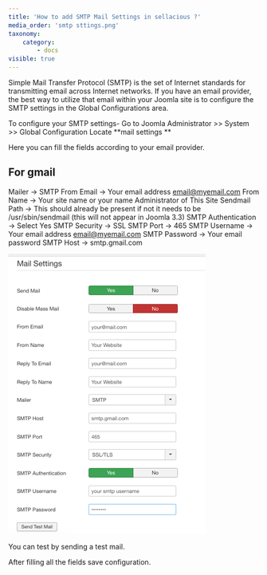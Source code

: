 ```yaml
---
title: 'How to add SMTP Mail Settings in sellacious ?'
media_order: 'smtp sttings.png'
taxonomy:
    category:
        - docs
visible: true
---
```


Simple Mail Transfer Protocol (SMTP) is the set of Internet standards for transmitting email across Internet networks. If you have an email provider, the best way to utilize that email within your Joomla site is to configure the SMTP settings in the Global Configurations area.

To configure your SMTP settings-
Go to Joomla Administrator >> System >> Global Configuration
Locate **mail settings **

Here you can fill the fields according to your email provider.

## **For gmail**

Mailer → SMTP
From Email → Your email address email@myemail.com
From Name → Your site name or your name Administrator of This Site
Sendmail Path → This should already be present if not it needs to be /usr/sbin/sendmail (this will not appear in Joomla 3.3)
SMTP Authentication → Select Yes
SMTP Security → SSL
SMTP Port → 465
SMTP Username → Your email address email@myemail.com
SMTP Password → Your email password
SMTP Host → smtp.gmail.com

![](smtp%20sttings.png)

You can test by sending a test mail.

After filling all the fields save configuration.


